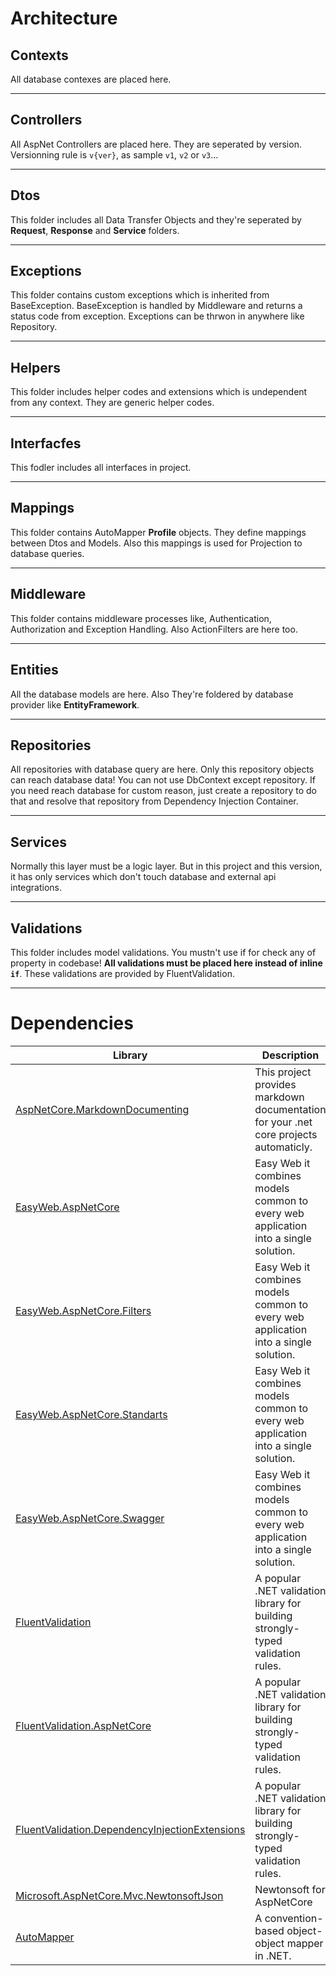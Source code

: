 ﻿# Architecture

## Contexts
All database contexes are placed here.


***
## Controllers
All AspNet Controllers are placed here. They are seperated by version. Versionning rule is `v{ver}`, as sample `v1`, `v2` or `v3`...

***
## Dtos

This folder includes all Data Transfer Objects and they're seperated by **Request**, **Response** and **Service** folders.

***
## Exceptions
This folder contains custom exceptions which is inherited from BaseException. BaseException is handled by Middleware and returns a status code from exception. Exceptions can be thrwon in anywhere like Repository.

***
## Helpers
This folder includes helper codes and extensions which is undependent from any context. They are generic helper codes.

***
## Interfacfes
This fodler includes all interfaces in project.

***
## Mappings
This folder contains AutoMapper **Profile** objects. They define mappings between Dtos and Models. Also  this mappings is used for Projection to database queries.

***
## Middleware
This folder contains middleware processes like, Authentication, Authorization and Exception Handling. Also ActionFilters are here too.

***
## Entities
All the database models are here. Also They're foldered by database provider like **EntityFramework**.

***
## Repositories
All repositories with database query are here. Only this repository objects can reach database data! You can not use DbContext except repository. If you need reach database for custom reason, just create a repository to do that and resolve that repository from Dependency Injection Container.

***
## Services
Normally this layer must be a logic layer. But in this project and this version, it has only services which don't touch database and external api integrations.
***
## Validations
This folder includes model validations. You mustn't use if for check any of property in codebase! **All validations must be placed here instead of inline `if`**. These validations are provided by FluentValidation.

***
# Dependencies

| Library                                                                                                | Description                                                                           | Version |
|--------------------------------------------------------------------------------------------------------|---------------------------------------------------------------------------------------|:-------:|
| [AspNetCore.MarkdownDocumenting](https://github.com/enisn/MarkdownDocumenting)                         | This project provides markdown documentation for your .net core projects automaticly. | v2.3.1  |
| [EasyWeb.AspNetCore](https://github.com/furkandeveloper/EasyWeb)                                       | Easy Web it combines models common to every web application into a single solution.   | v1.0.2  |
| [EasyWeb.AspNetCore.Filters](https://github.com/furkandeveloper/EasyWeb)                               | Easy Web it combines models common to every web application into a single solution.   | v1.0.2  |
| [EasyWeb.AspNetCore.Standarts](https://github.com/furkandeveloper/EasyWeb)                             | Easy Web it combines models common to every web application into a single solution.   | v1.0.2  |
| [EasyWeb.AspNetCore.Swagger](https://github.com/furkandeveloper/EasyWeb)                               | Easy Web it combines models common to every web application into a single solution.   | v1.0.2  |
| [FluentValidation](https://github.com/FluentValidation/FluentValidation)                               | A popular .NET validation library for building strongly-typed validation rules.       | v11.0.1 |
| [FluentValidation.AspNetCore](https://github.com/FluentValidation/FluentValidation)                    | A popular .NET validation library for building strongly-typed validation rules.       | v11.0.1 |
| [FluentValidation.DependencyInjectionExtensions](https://github.com/FluentValidation/FluentValidation) | A popular .NET validation library for building strongly-typed validation rules.       | v11.0.1 |
| [Microsoft.AspNetCore.Mvc.NewtonsoftJson](https://github.com/dotnet/aspnetcore)                        | Newtonsoft for AspNetCore                                                             | v6.0.5  |
| [AutoMapper](https://github.com/AutoMapper/AutoMapper)                                                 | A convention-based object-object mapper in .NET.                                      | v11.0.1 |



